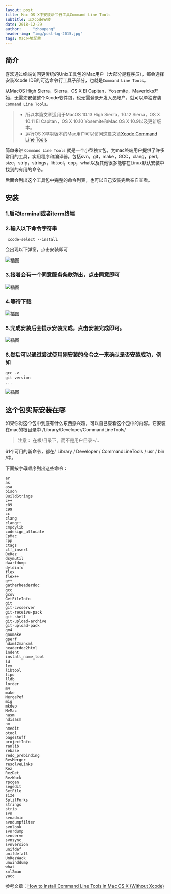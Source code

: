 ```yaml
---
layout: post
title: Mac OS X中安装命令行工具Command Line Tools
subtitle: 无Xcode安装
date: 2018-12-29
author:     "zhoupeng"
header-img: "img/post-bg-2015.jpg"
tags: Mac环境配置
---
```


## 简介
喜欢通过终端访问更传统的Unix工具包的Mac用户（大部分是程序员），都会选择安装Xcode IDE的可选命令行工具子部分，也就是`Command Line Tools`。

从MacOS High Sierra，Sierra，OS X El Capitan，Yosemite，Mavericks开始，无需先安装整个Xcode软件包，也无需登录开发人员帐户，就可以单独安装`Command Line Tools`。

>- 所以本篇文章适用于MacOS 10.13 High Sierra，10.12 Sierra，OS X 10.11 El Capitan，OS X 10.10 Yosemite和Mac OS X 10.9以及更新版本。
>- 运行OS X早期版本的Mac用户可以访问这篇文章[Xcode Command Line Tools](http://railsapps.github.io/xcode-command-line-tools.html)

简单来讲 `Command Line Tools` 就是一个小型独立包，为mac终端用户提供了许多常用的工具，实用程序和编译器。包括svn，git，make，GCC，clang，perl，size，strip，strings，libtool，cpp，what以及其他很多能够在Linux默认安装中找到的有用的命令。

后面会列出这个工具包中完整的命令列表，也可以自己安装完后亲自查看。

## 安装

### 1.启动terminal或者iterm终端

### 2.输入以下命令字符串

```
 xcode-select --install
```

会出现以下弹窗，点击安装即可

![插图](/my-blog/img/posts/command/1.png)

### 3.接着会有一个同意服务条款弹出，点击同意即可

![插图](/my-blog/img/posts/command/2.jpeg)

### 4.等待下载

![插图](/my-blog/img/posts/command/3.jpeg)

### 5.完成安装后会提示安装完成，点击安装完成即可。

![插图](/my-blog/img/posts/command/4.jpeg)

### 6.然后可以通过尝试使用刚安装的命令之一来确认是否安装成功，例如

```
gcc -v
git version
...
```

![插图](/my-blog/img/posts/command/5.jpeg)

## 这个包实际安装在哪

如果你对这个包中到底有什么东西感兴趣，可以自己查看这个包中的内容。它安装在mac的根目录中
/Library/Developer/CommandLineTools/
>注意： 在根/目录下，而不是用户目录~/..

61个可用的新命令，都在/ Library / Developer / CommandLineTools / usr / bin /中。

下面按字母顺序列出这些命令：

```
ar
as
asa
bison
BuildStrings
c++
c89
c99
cc
clang
clang++
cmpdylib
codesign_allocate
CpMac
cpp
ctags
ctf_insert
DeRez
dsymutil
dwarfdump
dyldinfo
flex
flex++
g++
gatherheaderdoc
gcc
gcov
GetFileInfo
git
git-cvsserver
git-receive-pack
git-shell
git-upload-archive
git-upload-pack
gm4
gnumake
gperf
hdxml2manxml
headerdoc2html
indent
install_name_tool
ld
lex
libtool
lipo
lldb
lorder
m4
make
MergePef
mig
mkdep
MvMac
nasm
ndisasm
nm
nmedit
otool
pagestuff
projectInfo
ranlib
rebase
redo_prebinding
ResMerger
resolveLinks
Rez
RezDet
RezWack
rpcgen
segedit
SetFile
size
SplitForks
strings
strip
svn
svnadmin
svndumpfilter
svnlook
svnrdump
svnserve
svnsync
svnversion
unifdef
unifdefall
UnRezWack
unwinddump
what
xml2man
yacc
```

参考文章：[How to Install Command Line Tools in Mac OS X (Without Xcode)][1]



  [1]: http://osxdaily.com/2014/02/12/install-command-line-tools-mac-os-x/